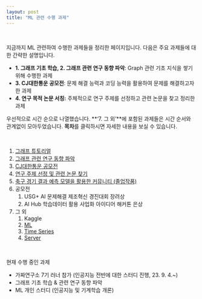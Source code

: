 ```yaml
---
layout: post
title: "ML 관련 수행 과제"
---
```


<br>

지금까지 ML 관련하여 수행한 과제들을 정리한 페이지입니다. 다음은 주요 과제들에 대한 간략한 설명입니다.

- **1. 그래프 기초 학습,  2. 그래프 관련 연구 동향 파악**: Graph 관련 기초 지식을 쌓기 위해 수행한 과제
- **3. CJ대한통운 공모전**: 문제 해결 능력과 코딩 능력을 활용하여 문제를 해결하고자 한 과제
- **4. 연구 목적 논문 서칭:** 주체적으로 연구 주제를 선정하고 관련 논문을 찾고 정리한 과제

우선적으로 시간 순으로 나열했습니다.  **‘7. 그 외’**에 포함된 과제들은 시간 순서와 관계없이 모아두었습니다. **목차**를 클릭하시면 자세한 내용을 보실 수 있습니다.

<br>

1. [그래프 튜토리얼](https://suhwanmylife.github.io/%EA%B7%B8%EB%9E%98%ED%94%84-%ED%8A%9C%ED%86%A0%EB%A6%AC%EC%96%BC/)
2. [그래프 관련 연구 동향 파악](https://suhwanmylife.github.io/%EA%B7%B8%EB%9E%98%ED%94%84-%EA%B4%80%EB%A0%A8-%EB%85%BC%EB%AC%B8-%ED%9B%91%EC%96%B4%EB%B3%B4%EA%B8%B0-(%EA%B7%B8%EB%9E%98%ED%94%84-%EC%98%A4%EB%A7%88%EC%B9%B4%EC%84%B8)/)
3. [CJ대한통운 공모전](https://suhwanmylife.github.io/CJ%EB%8C%80%ED%95%9C%ED%86%B5%EC%9A%B4-%EA%B3%B5%EB%AA%A8%EC%A0%84-(%EB%9D%BC%EC%9A%B0%ED%8C%85-%EC%B5%9C%EC%A0%81%ED%99%94-%EC%95%8C%EA%B3%A0%EB%A6%AC%EC%A6%98-%EC%84%A4%EA%B3%84)/)
4. [연구 주제 선정 및 관련 논문 찾기](https://suhwanmylife.github.io/%EC%97%B0%EA%B5%AC-%EC%A3%BC%EC%A0%9C-%EC%84%A0%EC%A0%95-%EB%B0%8F-%EA%B4%80%EB%A0%A8-%EB%85%BC%EB%AC%B8-%EC%B0%BE%EA%B8%B0/)
5. [축구 경기 결과 예측 모델을 활용한 커뮤니티 (졸업작품)](https://suhwanmylife.github.io/%EC%B6%95%EA%B5%AC-%EA%B2%BD%EA%B8%B0-%EA%B2%B0%EA%B3%BC-%EC%98%88%EC%B8%A1-%EB%AA%A8%EB%8D%B8%EC%9D%84-%ED%99%9C%EC%9A%A9%ED%95%9C-%EC%BB%A4%EB%AE%A4%EB%8B%88%ED%8B%B0-(%EC%A1%B8%EC%97%85%EC%9E%91%ED%92%88)/)
6. 공모전
    1. USG+ AI 문제해결 제조혁신 경진대회 장려상
    2. AI Hub 학습데이터 활용 사업화 아이디어 해커톤 은상
7. 그 외
    1. Kaggle
    2. [ML](https://suhwanmylife.github.io/ML-%EA%B4%80%EB%A0%A8-%EC%B6%94%EA%B0%80-%ED%95%99%EC%8A%B5/)
    3. [Time Series](https://suhwanmylife.github.io/%EC%8B%9C%EA%B3%84%EC%97%B4-%EA%B4%80%EB%A0%A8-%ED%95%99%EC%8A%B5/)
    4. [Server](https://suhwanmylife.github.io/%EC%84%9C%EB%B2%84-%EA%B4%80%EB%A0%A8-%EC%A7%80%EC%8B%9D-%ED%95%99%EC%8A%B5/)

<br>

현재 수행 중인 과제

- 가짜연구소 7기 러너 참가 (인공지능 전반에 대한 스터디 진행, 23. 9. 4.~)
- 그래프 기초 학습 & 관련 연구 동향 파악
- ML 개인 스터디 (인공지능 및 기계학습 개론)

